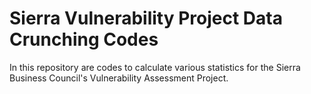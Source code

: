 # Sierra Vulnerability Project Data Crunching Codes
In this repository are codes to calculate various statistics for the Sierra Business Council's Vulnerability Assessment Project.

